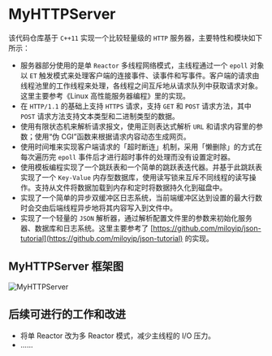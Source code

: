 # MyHTTPServer

该代码仓库基于 `C++11` 实现一个比较轻量级的 `HTTP` 服务器，主要特性和模块如下所示：
* 服务器部分使用的是单 `Reactor` 多线程网络模式，主线程通过一个 `epoll` 对象以 `ET` 触发模式来处理客户端的连接事件、读事件和写事件。客户端的请求由线程池里的工作线程来处理，各线程之间互斥地从请求队列中获取请求对象。这里主要参考《Linux 高性能服务器编程》里的实现。
* 在 `HTTP/1.1` 的基础上支持 `HTTPS` 请求，支持 `GET` 和 `POST` 请求方法，其中 `POST` 请求方法支持文本类型和二进制类型的数据。
* 使用有限状态机来解析请求报文，使用正则表达式解析 `URL` 和请求内容里的参数；使用“伪 CGI”函数来根据请求内容动态生成网页。
* 使用时间堆来实现客户端请求的「超时断连」机制，采用「懒删除」的方式在每次遍历完 `epoll` 事件后才进行超时事件的处理而没有设置定时器。
* 使用模板编程实现了一个跳跃表和一个简单的跳跃表迭代器。并基于此跳跃表实现了一个 `Key-Value` 内存型数据库，使用读写锁来互斥不同线程的读写操作。支持从文件将数据加载到内存和定时将数据持久化到磁盘中。
* 实现了一个简单的异步双缓冲区日志系统，当前端缓冲区达到设置的最大行数时会交由后端线程异步地将其内容写入到文件中。
* 实现了一个轻量的 `JSON` 解析器，通过解析配置文件里的参数来初始化服务器、数据库和日志系统。这里主要参考了 [https://github.com/miloyip/json-tutorial](https://github.com/miloyip/json-tutorial) 的实现。

## MyHTTPServer 框架图

![MyHTTPServer](https://user-images.githubusercontent.com/34743589/181698914-7e8658da-d215-4a5c-b923-600a5eafb603.png)

## 后续可进行的工作和改进
* 将单 Reactor 改为多 Reactor 模式，减少主线程的 I/O 压力。
* ......
